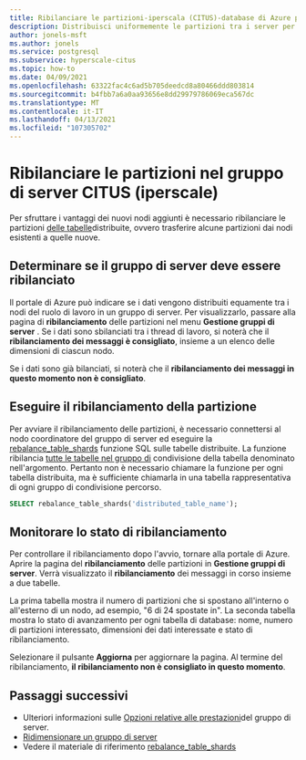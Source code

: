 ```yaml
---
title: Ribilanciare le partizioni-iperscala (CITUS)-database di Azure per PostgreSQL
description: Distribuisci uniformemente le partizioni tra i server per ottenere prestazioni migliori
author: jonels-msft
ms.author: jonels
ms.service: postgresql
ms.subservice: hyperscale-citus
ms.topic: how-to
ms.date: 04/09/2021
ms.openlocfilehash: 63322fac4c6ad5b705deedcd8a80466ddd803814
ms.sourcegitcommit: b4fbb7a6a0aa93656e8dd29979786069eca567dc
ms.translationtype: MT
ms.contentlocale: it-IT
ms.lasthandoff: 04/13/2021
ms.locfileid: "107305702"
---
```

# <a name="rebalance-shards-in-hyperscale-citus-server-group"></a>Ribilanciare le partizioni nel gruppo di server CITUS (iperscale)

Per sfruttare i vantaggi dei nuovi nodi aggiunti è necessario ribilanciare le partizioni [delle tabelle](concepts-hyperscale-distributed-data.md#shards)distribuite, ovvero trasferire alcune partizioni dai nodi esistenti a quelle nuove.

## <a name="determine-if-the-server-group-needs-a-rebalance"></a>Determinare se il gruppo di server deve essere ribilanciato

Il portale di Azure può indicare se i dati vengono distribuiti equamente tra i nodi del ruolo di lavoro in un gruppo di server. Per visualizzarlo, passare alla pagina di **ribilanciamento** delle partizioni nel menu **Gestione gruppi di server** . Se i dati sono sbilanciati tra i thread di lavoro, si noterà che il **ribilanciamento dei messaggi è consigliato**, insieme a un elenco delle dimensioni di ciascun nodo.

Se i dati sono già bilanciati, si noterà che il **ribilanciamento dei messaggi in questo momento non è consigliato**.

## <a name="run-the-shard-rebalancer"></a>Eseguire il ribilanciamento della partizione

Per avviare il ribilanciamento delle partizioni, è necessario connettersi al nodo coordinatore del gruppo di server ed eseguire la [rebalance_table_shards](reference-hyperscale-functions.md#rebalance_table_shards) funzione SQL sulle tabelle distribuite. La funzione ribilancia [tutte le tabelle nel gruppo di](concepts-hyperscale-colocation.md) condivisione della tabella denominato nell'argomento. Pertanto non è necessario chiamare la funzione per ogni tabella distribuita, ma è sufficiente chiamarla in una tabella rappresentativa di ogni gruppo di condivisione percorso.

```sql
SELECT rebalance_table_shards('distributed_table_name');
```

## <a name="monitor-rebalance-progress"></a>Monitorare lo stato di ribilanciamento

Per controllare il ribilanciamento dopo l'avvio, tornare alla portale di Azure. Aprire la pagina del **ribilanciamento** delle partizioni in **Gestione gruppi di server**. Verrà visualizzato il **ribilanciamento** dei messaggi in corso insieme a due tabelle.

La prima tabella mostra il numero di partizioni che si spostano all'interno o all'esterno di un nodo, ad esempio, "6 di 24 spostate in". La seconda tabella mostra lo stato di avanzamento per ogni tabella di database: nome, numero di partizioni interessato, dimensioni dei dati interessate e stato di ribilanciamento.

Selezionare il pulsante **Aggiorna** per aggiornare la pagina. Al termine del ribilanciamento, **il ribilanciamento non è consigliato in questo momento**.

## <a name="next-steps"></a>Passaggi successivi

- Ulteriori informazioni sulle [Opzioni relative alle prestazioni](concepts-hyperscale-configuration-options.md)del gruppo di server.
- [Ridimensionare un gruppo di server](howto-hyperscale-scale-grow.md)
- Vedere il materiale di riferimento [rebalance_table_shards](reference-hyperscale-functions.md#rebalance_table_shards)
